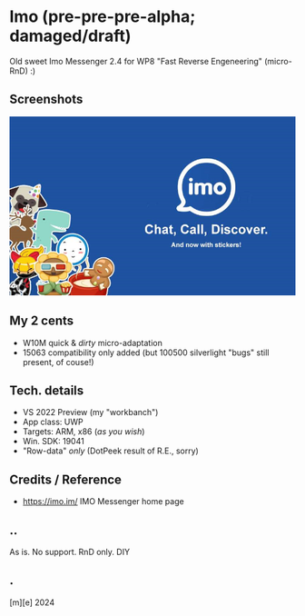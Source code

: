 # Imo (pre-pre-pre-alpha; damaged/draft)

Old sweet Imo Messenger 2.4 for WP8 "Fast Reverse Engeneering" (micro-RnD) :)

## Screenshots
<p align="center">
  <img src="Images/imo.png"> 
</p>

## My 2 cents
- W10M quick & *dirty* micro-adaptation
- 15063 compatibility only added (but 100500 silverlight "bugs" still present, of couse!)

## Tech. details
- VS 2022 Preview (my "workbanch")
- App class: UWP
- Targets: ARM, x86 (*as you wish*)
- Win. SDK: 19041
- "Row-data" *only* (DotPeek result of R.E., sorry)

## Credits / Reference
- https://imo.im/ IMO Messenger home page

## ..
As is. No support. RnD only. DIY

## .
[m][e] 2024